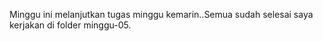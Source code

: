 Minggu ini melanjutkan tugas minggu kemarin..Semua sudah selesai saya kerjakan di folder minggu-05. 
